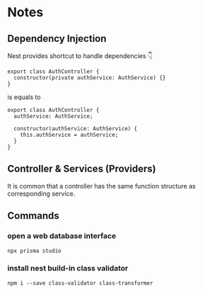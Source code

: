 # Notes

## Dependency Injection

Nest provides shortcut to handle dependencies 👇‍

```
export class AuthController {
  constructor(private authService: AuthService) {}
}
```

is equals to

```
export class AuthController {
  authService: AuthService;

  constructor(authService: AuthService) {
    this.authService = authService;
  }
}
```

## Controller & Services (Providers)

It is common that a controller has the same function structure as corresponding service.

## Commands

### open a web database interface

```
npx prisma studio
```

### install nest build-in class validator

`npm i --save class-validator class-transformer`
